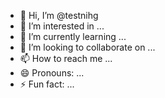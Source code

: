 - 👋 Hi, I’m @testnihg
- 👀 I’m interested in ...
- 🌱 I’m currently learning ...
- 💞️ I’m looking to collaborate on ...
- 📫 How to reach me ...
- 😄 Pronouns: ...
- ⚡ Fun fact: ...

<!---
testnihg/testnihg is a ✨ special ✨ repository because its `README.md` (this file) appears on your GitHub profile.
You can click the Preview link to take a look at your changes.
--->
